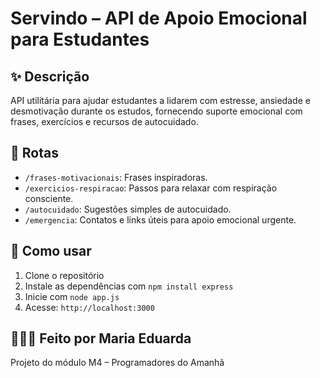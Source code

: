 #  Servindo – API de Apoio Emocional para Estudantes

## ✨ Descrição
API utilitária para ajudar estudantes a lidarem com estresse, ansiedade e desmotivação durante os estudos, fornecendo suporte emocional com frases, exercícios e recursos de autocuidado.

## 📌 Rotas

- `/frases-motivacionais`: Frases inspiradoras.
- `/exercicios-respiracao`: Passos para relaxar com respiração consciente.
- `/autocuidado`: Sugestões simples de autocuidado.
- `/emergencia`: Contatos e links úteis para apoio emocional urgente.

## 🚀 Como usar

1. Clone o repositório
2. Instale as dependências com `npm install express`
3. Inicie com `node app.js`
4. Acesse: `http://localhost:3000`

## 👩🏾‍💻 Feito por Maria Eduarda
Projeto do módulo M4 – Programadores do Amanhã
